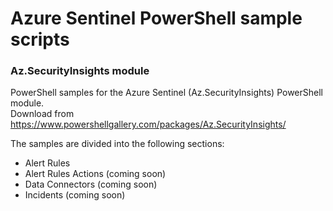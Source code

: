 # Azure Sentinel PowerShell sample scripts
### Az.SecurityInsights module

PowerShell samples for the Azure Sentinel (Az.SecurityInsights) PowerShell module.<br>
Download from <a href="https://www.powershellgallery.com/packages/Az.SecurityInsights/" target="_blank">https://www.powershellgallery.com/packages/Az.SecurityInsights/</a>

The samples are divided into the following sections:

* Alert Rules
* Alert Rules Actions (coming soon)
* Data Connectors (coming soon)
* Incidents (coming soon)

